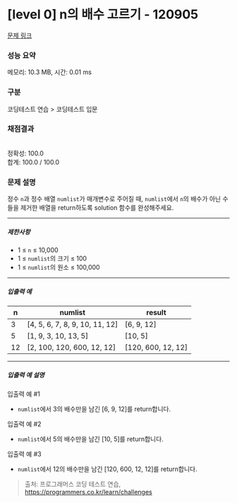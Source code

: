 # [level 0] n의 배수 고르기 - 120905 

[문제 링크](https://school.programmers.co.kr/learn/courses/30/lessons/120905) 

### 성능 요약

메모리: 10.3 MB, 시간: 0.01 ms

### 구분

코딩테스트 연습 > 코딩테스트 입문

### 채점결과

<br/>정확성: 100.0<br/>합계: 100.0 / 100.0

### 문제 설명

<p style="user-select: auto;">정수 <code style="user-select: auto;">n</code>과 정수 배열 <code style="user-select: auto;">numlist</code>가 매개변수로 주어질 때, <code style="user-select: auto;">numlist</code>에서 <code style="user-select: auto;">n</code>의 배수가 아닌 수들을 제거한 배열을 return하도록 solution 함수를 완성해주세요.</p>

<hr style="user-select: auto;">

<h5 style="user-select: auto;">제한사항</h5>

<ul style="user-select: auto;">
<li style="user-select: auto;">1 ≤ <code style="user-select: auto;">n</code> ≤ 10,000</li>
<li style="user-select: auto;">1 ≤ <code style="user-select: auto;">numlist</code>의 크기 ≤ 100</li>
<li style="user-select: auto;">1 ≤ <code style="user-select: auto;">numlist</code>의 원소 ≤ 100,000</li>
</ul>

<hr style="user-select: auto;">

<h5 style="user-select: auto;">입출력 예</h5>
<table class="table" style="user-select: auto;">
        <thead style="user-select: auto;"><tr style="user-select: auto;">
<th style="user-select: auto;">n</th>
<th style="user-select: auto;">numlist</th>
<th style="user-select: auto;">result</th>
</tr>
</thead>
        <tbody style="user-select: auto;"><tr style="user-select: auto;">
<td style="user-select: auto;">3</td>
<td style="user-select: auto;">[4, 5, 6, 7, 8, 9, 10, 11, 12]</td>
<td style="user-select: auto;">[6, 9, 12]</td>
</tr>
<tr style="user-select: auto;">
<td style="user-select: auto;">5</td>
<td style="user-select: auto;">[1, 9, 3, 10, 13, 5]</td>
<td style="user-select: auto;">[10, 5]</td>
</tr>
<tr style="user-select: auto;">
<td style="user-select: auto;">12</td>
<td style="user-select: auto;">[2, 100, 120, 600, 12, 12]</td>
<td style="user-select: auto;">[120, 600, 12, 12]</td>
</tr>
</tbody>
      </table>
<hr style="user-select: auto;">

<h5 style="user-select: auto;">입출력 예 설명</h5>

<p style="user-select: auto;">입출력 예 #1</p>

<ul style="user-select: auto;">
<li style="user-select: auto;"><code style="user-select: auto;">numlist</code>에서 3의 배수만을 남긴 [6, 9, 12]를 return합니다.</li>
</ul>

<p style="user-select: auto;">입출력 예 #2</p>

<ul style="user-select: auto;">
<li style="user-select: auto;"><code style="user-select: auto;">numlist</code>에서 5의 배수만을 남긴 [10, 5]를 return합니다.</li>
</ul>

<p style="user-select: auto;">입출력 예 #3</p>

<ul style="user-select: auto;">
<li style="user-select: auto;"><code style="user-select: auto;">numlist</code>에서 12의 배수만을 남긴 [120, 600, 12, 12]를 return합니다.</li>
</ul>


> 출처: 프로그래머스 코딩 테스트 연습, https://programmers.co.kr/learn/challenges